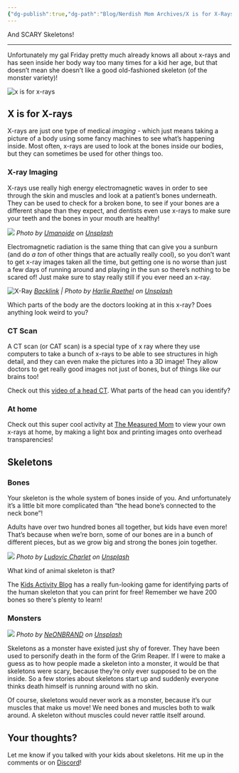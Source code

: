 ```yaml
---
{"dg-publish":true,"dg-path":"Blog/Nerdish Mom Archives/X is for X-Rays.md","permalink":"/blog/nerdish-mom-archives/x-is-for-x-rays/","title":"X is for X-Rays","tags":["homeschool"],"noteIcon":"","created":"2019-10-28","updated":"2023-07-27T19:48:11.000-04:00"}
---
```



And SCARY Skeletons!

* * *

Unfortunately my gal Friday pretty much already knows all about x-rays and has seen inside her body way too many times for a kid her age, but that doesn’t mean she doesn’t like a good old-fashioned skeleton (of the monster variety)!

![x is for x-rays](https://i.imgur.com/BwUzLlz.png)

## **X is for X-rays**

X-rays are just one type of medical _imaging_ - which just means taking a picture of a body using some fancy machines to see what’s happening inside. Most often, x-rays are used to look at the bones inside our bodies, but they can sometimes be used for other things too.

### **X-ray** Imaging

X-rays use really high energy electromagnetic waves in order to see through the skin and muscles and look at a patient’s bones underneath. They can be used to check for a broken bone, to see if your bones are a different shape than they expect, and dentists even use x-rays to make sure your teeth and the bones in your mouth are healthy!

![](https://images.unsplash.com/photo-1522849696084-818b29dfe210?ixlib=rb-4.0.3&ixid=M3wxMjA3fDB8MHxwaG90by1wYWdlfHx8fGVufDB8fHx8fA%3D%3D&auto=format&fit=crop&w=1074&q=80)
*Photo by [Umanoide](https://unsplash.com/@umanoide?utm_source=unsplash&utm_medium=referral&utm_content=creditCopyText) on [Unsplash](https://unsplash.com/s/photos/ct-scan?utm_source=unsplash&utm_medium=referral&utm_content=creditCopyText)*

Electromagnetic radiation is the same thing that can give you a sunburn (and do _a ton_ of other things that are actually really cool), so you don’t want to get x-ray images taken all the time, but getting one is no worse than just a few days of running around and playing in the sun so there’s nothing to be scared of! Just make sure to stay really still if you ever need an x-ray.

![X-Ray](https://images.unsplash.com/photo-1516069677018-378515003435?crop=entropy&cs=tinysrgb&fit=max&fm=jpg&ixid=M3wzNjAwOTd8MHwxfHNlYXJjaHwxfHx4cmF5JTIwYnJva2VufGVufDB8fHx8MTY4OTAzNjkyMHww&ixlib=rb-4.0.3&q=80&w=1080)
*[Backlink](https://unsplash.com/photos/ouyjDk-KdfY) | Photo by [Harlie Raethel](https://unsplash.com/@harlsta?utm_source=Obsidian%20Image%20Inserter%20Plugin&utm_medium=referral) on [Unsplash](https://unsplash.com/?utm_source=Obsidian%20Image%20Inserter%20Plugin&utm_medium=referral)*


Which parts of the body are the doctors looking at in this x-ray? Does anything look weird to you?

### **CT Scan**

A CT scan (or CAT scan) is a special type of x ray where they use computers to take a bunch of x-rays to be able to see structures in high detail, and they can even make the pictures into a 3D image! They allow doctors to get really good images not just of bones, but of things like our brains too!

Check out this [video of a head CT](https://www.youtube.com/watch?v=RB7tfXFMwrc). What parts of the head can you identify?

### **At home**

Check out this super cool activity at [The Measured Mom](https://www.themeasuredmom.com/easy-sensory-activity-for-kids-make-an-x-ray-light-box/) to view your own x-rays at home, by making a light box and printing images onto overhead transparencies!

## **Skeletons**

### **Bones**

Your skeleton is the whole system of bones inside of you. And unfortunately it’s a little bit more complicated than “the head bone’s connected to the neck bone”!

Adults have over two hundred bones all together, but kids have even more! That’s because when we’re born, some of our bones are in a bunch of different pieces, but as we grow big and strong the bones join together. 

![](https://images.unsplash.com/photo-1517697382483-dfc60dfb913f?ixlib=rb-4.0.3&ixid=M3wxMjA3fDB8MHxwaG90by1wYWdlfHx8fGVufDB8fHx8fA%3D%3D&auto=format&fit=crop&w=1309&q=80)
*Photo by [Ludovic Charlet](https://unsplash.com/@ludo_pics?utm_source=unsplash&utm_medium=referral&utm_content=creditCopyText) on [Unsplash](https://unsplash.com/s/photos/x-ray?utm_source=unsplash&utm_medium=referral&utm_content=creditCopyText)*

What kind of animal skeleton is that?

The [Kids Activity Blog](https://kidsactivitiesblog.com/60287/skeleton-printable-game) has a really fun-looking game for identifying parts of the human skeleton that you can print for free! Remember we have 200 bones so there's plenty to learn!

### **Monsters**

![](https://images.unsplash.com/photo-1509557965875-b88c97052f0e?ixlib=rb-4.0.3&ixid=M3wxMjA3fDB8MHxwaG90by1wYWdlfHx8fGVufDB8fHx8fA%3D%3D&auto=format&fit=crop&w=1170&q=80)
*Photo by [NeONBRAND](https://unsplash.com/@neonbrand?utm_source=unsplash&utm_medium=referral&utm_content=creditCopyText) on [Unsplash](https://unsplash.com/s/photos/skeleton?utm_source=unsplash&utm_medium=referral&utm_content=creditCopyText)*

Skeletons as a monster have existed just shy of forever. They have been used to personify death in the form of the Grim Reaper. If I were to make a guess as to how people made a skeleton into a monster, it would be that skeletons were scary, because they’re only ever supposed to be on the inside. So a few stories about skeletons start up and suddenly everyone thinks death himself is running around with no skin.

Of course, skeletons would never work as a monster, because it’s our muscles that make us move! We need bones and muscles both to walk around. A skeleton without muscles could never rattle itself around.

## **Your thoughts?**

Let me know if you talked with your kids about skeletons. Hit me up in the comments or on [Discord](https://discord.gg/JkPbnhb)!
